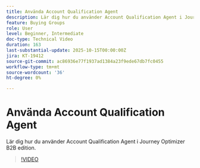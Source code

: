 ```yaml
---
title: Använda Account Qualification Agent
description: Lär dig hur du använder Account Qualification Agent i Journey Optimizer B2B edition.
feature: Buying Groups
role: User
level: Beginner, Intermediate
doc-type: Technical Video
duration: 163
last-substantial-update: 2025-10-15T00:00:00Z
jira: KT-19412
source-git-commit: ac86936e77f1937ad1384a23f9ede67db7fc0455
workflow-type: tm+mt
source-wordcount: '36'
ht-degree: 0%

---
```


# Använda Account Qualification Agent

Lär dig hur du använder Account Qualification Agent i Journey Optimizer B2B edition.

>[!VIDEO](https://video.tv.adobe.com/v/3475843/?captions=swe&learn=on&enablevpops)
